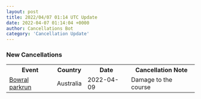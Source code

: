 ```yaml
---
layout: post
title: 2022/04/07 01:14 UTC Update
date: 2022-04-07 01:14:04 +0000
author: Cancellations Bot
category: 'Cancellation Update'
---
```


<h3>New Cancellations</h3>
<div class='hscrollable'>
<table style='width: 100%'>
    <tr>
        <th>Event</th>
        <th>Country</th>
        <th>Date</th>
        <th>Cancellation Note</th>
    </tr>
    <tr>
        <td><a href="">Bowral parkrun</a></td>
        <td>Australia</td>
        <td>2022-04-09</td>
        <td>Damage to the course</td>
    </tr>
</table>
</div>
